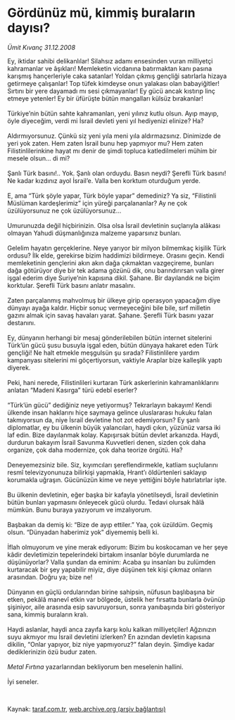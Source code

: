 # Gördünüz mü, kimmiş buraların dayısı?

*Ümit Kıvanç 31.12.2008*

<div class="taraf_structure_2col_1zq">
<div class="margen_n">



 <p>Ey, iktidar sahibi delikanlılar! Silahsız adamı ensesinden vuran milliyetçi kahramanlar ve âşıkları! Memleketin vicdanına batırmaktan kanı pasına karışmış hançerleriyle caka satanlar! Yoldan çıkmış gençliği satırlarla hizaya getirmeye çalışanlar! Top tüfek kimdeyse onun yalakası olan babayiğitler! Sırtını bir yere dayamadı mı sesi çıkmayanlar! Ey gücü ancak kıstırıp linç etmeye yetenler! Ey bir üfürüşte bütün mangalları külsüz bırakanlar! <br/><br/>Türkiye’nin bütün sahte kahramanları, yeni yılınız kutlu olsun. Ayıp mayıp, öyle diyeceğim, verdi mi İsrail devleti yeni yıl hediyenizi elinize? Ha? <br/><br/>Aldırmıyorsunuz. Çünkü siz yeni yıla meni yıla aldırmazsınız. Dinimizde de yeri yok zaten. Hem zaten İsrail bunu hep yapmıyor mu? Hem zaten Filistinlilerinkine hayat mı denir de şimdi topluca katledilmeleri mühim bir mesele olsun... di mi? <br/><br/>Şanlı Türk basını!.. Yok. Şanlı olan orduydu. Basın neydi? Şerefli Türk basını! Ne kadar kızdınız ayol İsrail’e. Valla ben korktum oturduğum yerde. <br/><br/>E, ama “Türk şöyle yapar, Türk böyle yapar” demediniz? Ya siz, “Filistinli Müslüman kardeşlerimiz” için yüreği parçalananlar? Ay ne çok üzülüyorsunuz ne çok üzülüyorsunuz... <br/><br/>Umurunuzda değil hiçbirinizin. Olsa olsa İsrail devletinin suçlarıyla alâkası olmayan Yahudi düşmanlığınıza malzeme yaparsınız bunları. <br/><br/>Gelelim hayatın gerçeklerine. Neye yarıyor bir milyon bilmemkaç kişilik Türk ordusu? İlk elde, gerekirse bizim haddimizi bildirmeye. Orasını geçin. Kendi memleketinin gençlerini akın akın dağa çıkmaktan vazgeçireme, bunları dağa götürüyor diye bir tek adama gözünü dik, onu barındırırsan valla girer işgal ederim diye Suriye’nin kapısına dikil. Şahane. Bir dayılandık ne biçim korktular. Şerefli Türk basını anlatır masalını. <br/><br/>Zaten parçalanmış mahvolmuş bir ülkeye girip operasyon yapacağım diye dünyayı ayağa kaldır. Hiçbir sonuç vermeyeceğini bile bile, sırf milletin gazını almak için savaş havaları yarat. Şahane. Şerefli Türk basını yazar destanını. <br/><br/>Ey, dünyanın herhangi bir mesaj gönderilebilen bütün internet sitelerini Türk’ün gücü şusu busuyla işgal eden, bütün dünyaya hakaret eden Türk gençliği! Ne halt etmekle meşgulsün şu sırada? Filistinlilere yardım kampanyası sitelerini mi göçertiyorsun, vaktiyle Araplar bize kalleşlik yaptı diyerek. <br/><br/>Peki, hani nerede, Filistinlileri kurtaran Türk askerlerinin kahramanlıklarını anlatan “Madeni Kasırga” türü edebî eserler? <br/><br/>“Türk’ün gücü” dediğiniz neye yetiyormuş? Tekrarlayın bakayım! Kendi ülkende insan haklarını hiçe saymaya gelince uluslararası hukuku falan takmıyorsun da, niye İsrail devletine hot zot edemiyorsun? Ey şanlı diplomatlar, ey bu ülkenin büyük yalancıları, haydi çıkın, yüzünüz varsa iki laf edin. Bize dayılanmak kolay. Kapışırsak bütün devlet arkanızda. Haydi, durdurun bakayım İsrail Savunma Kuvvetleri denen, sizden çok daha organize, çok daha modernize, çok daha teorize örgütü. Ha? <br/><br/>Deneyemezsiniz bile. Siz, kıyımcıları şereflendirmekle, katliam suçlularını resmî televizyonunuza bilirkişi yapmakla, Hrant’ı öldürtenleri saklayıp korumakla uğraşın. Gücünüzün kime ve neye yettiğini böyle hatırlatırlar işte. <br/><br/>Bu ülkenin devletinin, eğer başka bir kafayla yönetilseydi, İsrail devletinin bütün bunları yapmasını önleyecek gücü olurdu. Tedavi olursak hâlâ mümkün. Bunu buraya yazıyorum ve imzalıyorum. <br/><br/>Başbakan da demiş ki: “Bize de ayıp ettiler.” Yaa, çok üzüldüm. Geçmiş olsun. “Dünyadan haberimiz yok” diyememiş belli ki. <br/><br/>İflah olmuyorum ve yine merak ediyorum: Bizim bu koskocaman ve her şeye kâdir devletimizin tepelerindeki birtakım insanlar böyle durumlarda ne düşünüyorlar? Valla şundan da eminim: Acaba şu insanları bu zulümden kurtaracak bir şey yapabilir miyiz, diye düşünen tek kişi çıkmaz onların arasından. Doğru ya; bize ne! <br/><br/>Dünyanın en güçlü ordularından birine sahipsin, nüfusun başlıbaşına bir etken, pekâlâ manevî etkin var bölgede, üstelik her fırsatta bunlarla övünüp şişiniyor, aile arasında esip savuruyorsun, sonra yanıbaşında biri gösteriyor sana, kimmiş buraların kralı. <br/><br/>Haydi aslanlar, haydi anca zayıfa karşı kolu kalkan milliyetçiler! Ağzınızın suyu akmıyor mu İsrail devletini izlerken? En azından devletin kapısına dikilin, “Onlar yapıyor, biz niye yapmıyoruz?” falan deyin. Şimdiye kadar dediklerinizin özü budur zaten.<i> <br/><br/>Metal Fırtına </i>yazarlarından bekliyorum ben meselenin hallini. <br/><br/>İyi seneler.</p>

<br/>


<div id="taraf_not">
</div>

</div>


</div>

Kaynak: [taraf.com.tr](http://taraf.com.tr:80/makale/3343.htm), [web.archive.org (arşiv bağlantısı)](http://web.archive.org/web/20090131222753/http://taraf.com.tr:80/makale/3343.htm)
